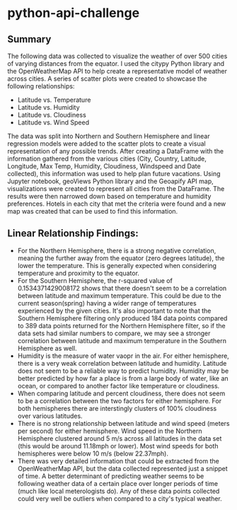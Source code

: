 # python-api-challenge
## Summary 


The following data was collected to visualize the weather of over 500 cities of varying distances from the equator. 
I used the citypy Python library and the OpenWeatherMap API to help create a representative model of weather across cities. A series of scatter plots were created to showcase the following relationships:
* Latitude vs. Temperature
* Latitude vs. Humidity
* Latitude vs. Cloudiness
* Latitude vs. Wind Speed

The data was split into Northern and Southern Hemisphere and linear regression models were added to the scatter plots to create a visual representation of any possible trends. 
After creating a DataFrame with the information gathered from the various cities (City, Country, Latitude, Longitude, Max Temp, Humidity, Cloudiness, Windspeed and Date collected), this information was used to help plan future vacations. 
Using Jupyter notebook, geoViews Python library and the Geoapify API map, visualizations were created to represent all cities from the DataFrame. 
The results were then narrowed down based on temperature and humidity preferences.
Hotels in each city that met the criteria were found and a new map was created that can be used to find this information. 

## Linear Relationship Findings:

* For the Northern Hemisphere, there is a strong negative correlation, meaning the further away from the equator (zero degrees latitude), the lower the temperature. This is generally expected when considering temperature and proximity to the equator. 
* For the Southern Hemisphere, the r-squared value of 0.1534371429008172 shows that there doesn't seem to be a correlation between latitude and maximum temperature. This could be due to the current season(spring) having a wider range of temperatures experienced by the given cities. It's also important to note that the Southern Hemisphere filtering only produced 184 data points compared to 389 data points returned for the Northern Hemisphere filter, so if the data sets had similar numbers to compare, we may see a stronger correlation between latitude and maximum temperature in the Southern Hemisphere as well. 
* Humidity is the measure of water vaopr in the air. For either hemisphere, there is a very weak correlation between latitude and humidity. Latitude does not seem to be a reliable way to predict humidity. Humidity may be better predicted by how far a place is from a large body of water, like an ocean, or compared to another factor like temperature or cloudiness. 
* When comparing latitude and percent cloudiness, there does not seem to be a correlation between the two factors for either hemisphere. For both hemispheres there are interstingly clusters of 100% cloudiness over various latitudes. 
* There is no strong relationship between latitude and wind speed (meters per second) for either hemisphere. Wind speed in the Northern Hemisphere clustered around 5 m/s across all latitudes in the data set (this would be around 11.18mph or lower). Most wind speeds for both hemispheres were below 10 m/s (below 22.37mph). 
* There was very detailed information that could be extracted from the OpenWeatherMap API, but the data collected represented just a snippet of time. A better determinant of predicting weather seems to be following weather data of a certain place over longer periods of time (much like local meterologists do). Any of these data points collected could very well be outliers when compared to a city's typical weather. 
